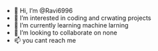 - 👋 Hi, I’m @Ravi6996
- 👀 I’m interested in coding and crwating projects
- 🌱 I’m currently learning machine larning
- 💞️ I’m looking to collaborate on none
- 📫 you cant reach me

<!---
Ravi6996/Ravi6996 is a ✨ special ✨ repository because its `README.md` (this file) appears on your GitHub profile.
You can click the Preview link to take a look at your changes.
--->
